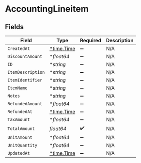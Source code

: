 # AccountingLineitem


## Fields

| Field                                      | Type                                       | Required                                   | Description                                |
| ------------------------------------------ | ------------------------------------------ | ------------------------------------------ | ------------------------------------------ |
| `CreatedAt`                                | [*time.Time](https://pkg.go.dev/time#Time) | :heavy_minus_sign:                         | N/A                                        |
| `DiscountAmount`                           | **float64*                                 | :heavy_minus_sign:                         | N/A                                        |
| `ID`                                       | **string*                                  | :heavy_minus_sign:                         | N/A                                        |
| `ItemDescription`                          | **string*                                  | :heavy_minus_sign:                         | N/A                                        |
| `ItemIdentifier`                           | **string*                                  | :heavy_minus_sign:                         | N/A                                        |
| `ItemName`                                 | **string*                                  | :heavy_minus_sign:                         | N/A                                        |
| `Notes`                                    | **string*                                  | :heavy_minus_sign:                         | N/A                                        |
| `RefundedAmount`                           | **float64*                                 | :heavy_minus_sign:                         | N/A                                        |
| `RefundedAt`                               | [*time.Time](https://pkg.go.dev/time#Time) | :heavy_minus_sign:                         | N/A                                        |
| `TaxAmount`                                | **float64*                                 | :heavy_minus_sign:                         | N/A                                        |
| `TotalAmount`                              | *float64*                                  | :heavy_check_mark:                         | N/A                                        |
| `UnitAmount`                               | **float64*                                 | :heavy_minus_sign:                         | N/A                                        |
| `UnitQuantity`                             | **float64*                                 | :heavy_minus_sign:                         | N/A                                        |
| `UpdatedAt`                                | [*time.Time](https://pkg.go.dev/time#Time) | :heavy_minus_sign:                         | N/A                                        |